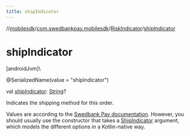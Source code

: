 ```yaml
---
title: shipIndicator
---
```

//[mobilesdk](../../../index.html)/[com.swedbankpay.mobilesdk](../index.html)/[RiskIndicator](index.html)/[shipIndicator](ship-indicator.html)



# shipIndicator



[androidJvm]\




@SerializedName(value = "shipIndicator")



val [shipIndicator](ship-indicator.html): [String](https://kotlinlang.org/api/latest/jvm/stdlib/kotlin/-string/index.html)?



Indicates the shipping method for this order.



Values are according to the [Swedbank Pay documentation](https://developer.swedbankpay.com/checkout/payment-menu#request). However, you should usually use the constructor that takes a [ShipIndicator](../-ship-indicator/index.html) argument, which models the different options in a Kotlin-native way.




